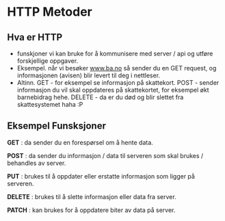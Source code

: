 # HTTP Metoder 


## Hva er HTTP

- funskjoner vi kan bruke for å kommunisere med server / api og utføre forskjellige oppgaver. 
- Eksempel. når vi besøker www.ba.no så sender du en GET request, og informasjonen (avisen) blir levert til deg i nettleser.
- Altinn. GET - for eksempel se informasjon på skattekort.
          POST - sender informasjon du vil skal oppdateres på skattekortet, for eksempel økt barnebidrag hehe.
          DELETE - da er du død og blir slettet fra skattesystemet haha :P


## Eksempel Funsksjoner

**GET** : da sender du en forespørsel om å hente data. 

**POST** : da sender du informasjon / data til serveren som skal brukes / behandles av server. 

**PUT** : brukes til å oppdater eller erstatte informasjon som ligger på serveren.

**DELETE** : brukes til å slette informasjon eller data fra server.

**PATCH** : kan brukes for å oppdatere biter av data på server.


